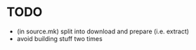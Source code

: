 # TODO

- (in source.mk) split into download and prepare (i.e. extract)
- avoid building stuff two times
